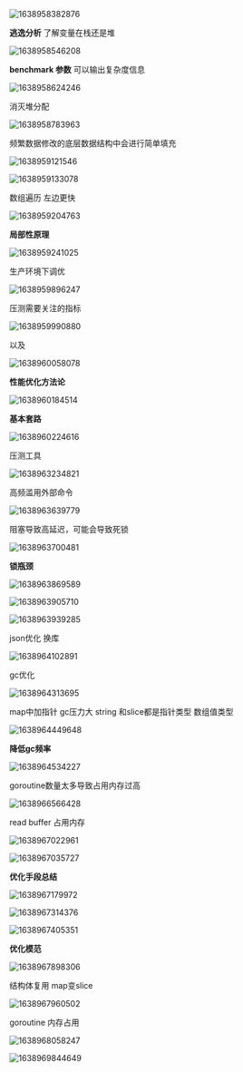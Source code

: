 ![1638958382876](F:\markdown笔记\Go高级工程师实战\image\1638958382876.png)

**逃逸分析** 了解变量在栈还是堆

![1638958546208](F:\markdown笔记\Go高级工程师实战\image\1638958546208.png)

**benchmark 参数** 可以输出复杂度信息

![1638958624246](F:\markdown笔记\Go高级工程师实战\image\1638958624246.png)

消灭堆分配

![1638958783963](F:\markdown笔记\Go高级工程师实战\image\1638958783963.png)

频繁数据修改的底层数据结构中会进行简单填充

![1638959121546](F:\markdown笔记\Go高级工程师实战\image\1638959121546.png)

![1638959133078](F:\markdown笔记\Go高级工程师实战\image\1638959133078.png)

数组遍历 左边更快

![1638959204763](F:\markdown笔记\Go高级工程师实战\image\1638959204763.png)

**局部性原理**

![1638959241025](F:\markdown笔记\Go高级工程师实战\image\1638959241025.png)

生产环境下调优

![1638959896247](F:\markdown笔记\Go高级工程师实战\image\1638959896247.png)

压测需要关注的指标

![1638959990880](F:\markdown笔记\Go高级工程师实战\image\1638959990880.png)

以及

![1638960058078](F:\markdown笔记\Go高级工程师实战\image\1638960058078.png)

**性能优化方法论**

![1638960184514](F:\markdown笔记\Go高级工程师实战\image\1638960184514.png)

**基本套路**

![1638960224616](F:\markdown笔记\Go高级工程师实战\image\1638960224616.png)

压测工具

![1638963234821](F:\markdown笔记\Go高级工程师实战\image\1638963234821.png)

高频滥用外部命令

![1638963639779](F:\markdown笔记\Go高级工程师实战\image\1638963639779.png)

阻塞导致高延迟，可能会导致死锁

![1638963700481](F:\markdown笔记\Go高级工程师实战\image\1638963700481.png)

**锁瓶颈**

![1638963869589](F:\markdown笔记\Go高级工程师实战\image\1638963869589.png)

![1638963905710](F:\markdown笔记\Go高级工程师实战\image\1638963905710.png)

![1638963939285](F:\markdown笔记\Go高级工程师实战\image\1638963939285.png)

json优化 换库

![1638964102891](F:\markdown笔记\Go高级工程师实战\image\1638964102891.png)

gc优化

![1638964313695](F:\markdown笔记\Go高级工程师实战\image\1638964313695.png)

map中加指针 gc压力大  string 和slice都是指针类型 数组值类型

![1638964449648](F:\markdown笔记\Go高级工程师实战\image\1638964449648.png)

**降低gc频率**

![1638964534227](F:\markdown笔记\Go高级工程师实战\image\1638964534227.png)

goroutine数量太多导致占用内存过高

![1638966566428](F:\markdown笔记\Go高级工程师实战\image\1638966566428.png)

read buffer 占用内存

![1638967022961](F:\markdown笔记\Go高级工程师实战\image\1638967022961.png)

![1638967035727](F:\markdown笔记\Go高级工程师实战\image\1638967035727.png)

**优化手段总结**

![1638967179972](F:\markdown笔记\Go高级工程师实战\image\1638967179972.png)

![1638967314376](F:\markdown笔记\Go高级工程师实战\image\1638967314376.png)

![1638967405351](F:\markdown笔记\Go高级工程师实战\image\1638967405351.png)

**优化模范**

![1638967898306](F:\markdown笔记\Go高级工程师实战\image\1638967898306.png)

结构体复用 map变slice

![1638967960502](F:\markdown笔记\Go高级工程师实战\image\1638967960502.png)

goroutine 内存占用

![1638968058247](F:\markdown笔记\Go高级工程师实战\image\1638968058247.png)

![1638969844649](F:\markdown笔记\Go高级工程师实战\image\1638969844649.png)


